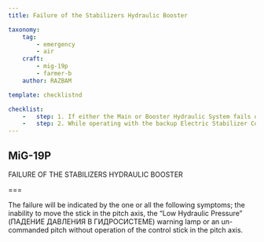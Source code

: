```yaml
---
title: Failure of the Stabilizers Hydraulic Booster

taxonomy:
    tag:
        - emergency
        - air
    craft: 
        - mig-19p
        - farmer-b
    author: RAZBAM

template: checklistnd

checklist:
    -   step: 1. If either the Main or Booster Hydraulic System fails or the BU14M Hydraulic Booster fails in flight, switch to the backup MUS-2 Electric Stabilizer Control using the switch in the Left Side Panel. 
    -   step: 2. While operating with the backup Electric Stabilizer Control System bear in mind that the Stabilizer Control is not as responsive as the Hydraulic Stabilizer Control System. Continuation of the Mission under these conditions is Forbidden, return immediately to the airbase. You should attempt to maintain an IAS of 700 kph or below and perform wide turns making sure to avoid high bank angles.
---
```


## MiG-19P 
FAILURE OF THE STABILIZERS HYDRAULIC BOOSTER  

===

The failure will be indicated by the one or all the following symptoms; the inability to move the stick in the pitch axis, the “Low Hydraulic Pressure” (ПАДЕНИЕ ДАВЛЕНИЯ В ГИДРОСИСТЕМЕ) warning lamp or an un-commanded pitch without operation of the control stick in the pitch axis.
